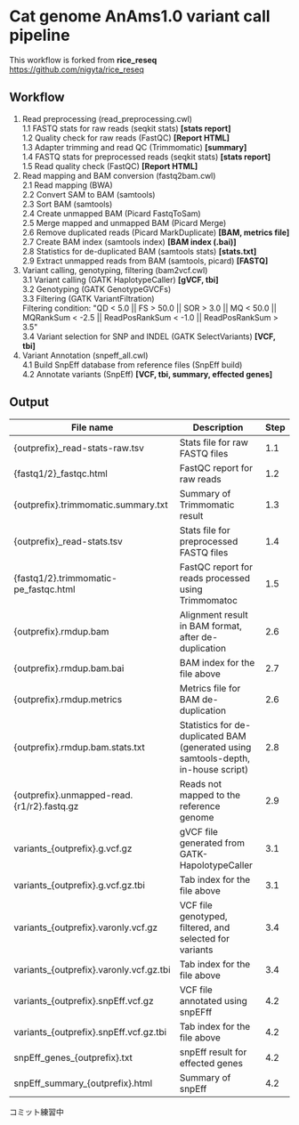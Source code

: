 # Cat genome AnAms1.0 variant call pipeline

This workflow is forked from  **rice_reseq** https://github.com/nigyta/rice_reseq

## Workflow

1. Read preprocessing (read_preprocessing.cwl)  
    1.1 FASTQ stats for raw reads (seqkit stats) __[stats report]__  
    1.2 Quality check for raw reads (FastQC) __[Report HTML]__  
    1.3 Adapter trimming and read QC (Trimmomatic) __[summary]__  
    1.4 FASTQ stats for preprocessed reads (seqkit stats) __[stats report]__  
    1.5 Read quality check (FastQC) __[Report HTML]__  
2. Read mapping and BAM conversion (fastq2bam.cwl)  
    2.1 Read mapping (BWA)  
    2.2 Convert SAM to BAM (samtools)  
    2.3 Sort BAM (samtools)  
    2.4 Create unmapped BAM (Picard FastqToSam)  
    2.5 Merge mapped and unmapped BAM (Picard Merge)  
    2.6 Remove duplicated reads (Picard MarkDuplicate) __[BAM, metrics file]__  
    2.7 Create BAM index (samtools index) __[BAM index (.bai)]__  
    2.8 Statistics for de-duplicated BAM (samtools stats) __[stats.txt]__  
    2.9 Extract unmapped reads from BAM (samtools, picard) __[FASTQ]__  
3. Variant calling, genotyping, filtering (bam2vcf.cwl)  
    3.1 Variant calling (GATK HaplotypeCaller) __[gVCF, tbi]__  
    3.2 Genotyping (GATK GenotypeGVCFs)  
    3.3 Filtering (GATK VariantFiltration)   
        Filtering condition: "QD < 5.0 || FS > 50.0 || SOR > 3.0 || MQ < 50.0 || MQRankSum < -2.5 || ReadPosRankSum < -1.0 || ReadPosRankSum > 3.5"  
    3.4 Variant selection for SNP and INDEL (GATK SelectVariants) __[VCF, tbi]__  
4. Variant Annotation (snpeff_all.cwl)  
    4.1 Build SnpEff database from reference files (SnpEff build)  
    4.2 Annotate variants (SnpEff) __[VCF, tbi, summary, effected genes]__  

## Output
|  File name  |  Description  | Step |
| ---- | ---- | --- |
| {outprefix}_read-stats-raw.tsv | Stats file for raw FASTQ files | 1.1 |
| {fastq1/2}_fastqc.html | FastQC report for raw reads | 1.2 |
| {outprefix}.trimmomatic.summary.txt | Summary of Trimmomatic result | 1.3 |
| {outprefix}_read-stats.tsv | Stats file for preprocessed FASTQ files | 1.4 |
| {fastq1/2}.trimmomatic-pe_fastqc.html | FastQC report for reads processed using Trimmomatoc | 1.5 |
| {outprefix}.rmdup.bam | Alignment result in BAM format, after de-duplication | 2.6 |
| {outprefix}.rmdup.bam.bai | BAM index for the file above | 2.7 |
| {outprefix}.rmdup.metrics | Metrics file for BAM de-duplication | 2.6 |
| {outprefix}.rmdup.bam.stats.txt | Statistics for de-duplicated BAM (generated using samtools-depth, in-house script) | 2.8 |
| {outprefix}.unmapped-read.{r1/r2}.fastq.gz | Reads not mapped to the reference genome | 2.9 |
| variants_{outprefix}.g.vcf.gz | gVCF file generated from GATK-HapolotypeCaller | 3.1 |
| variants_{outprefix}.g.vcf.gz.tbi | Tab index for the file above | 3.1 |
| variants_{outprefix}.varonly.vcf.gz | VCF file genotyped, filtered, and selected for variants | 3.4 |
| variants_{outprefix}.varonly.vcf.gz.tbi | Tab index for the file above | 3.4 |
| variants_{outprefix}.snpEff.vcf.gz | VCF file annotated using snpEFff | 4.2 |
| variants_{outprefix}.snpEff.vcf.gz.tbi | Tab index for the file above | 4.2 |
| snpEff_genes_{outprefix}.txt | snpEff result for effected genes| 4.2 |
| snpEff_summary_{outprefix}.html | Summary of snpEff | 4.2 |

コミット練習中
